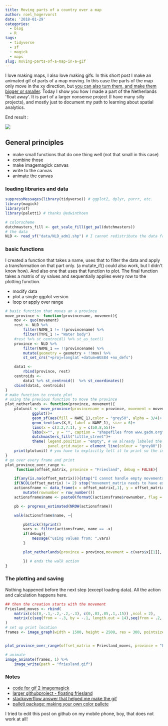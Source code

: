```yaml
---
title: Moving parts of a country over a map
author: roel_hogervorst
date: '2018-01-29'
categories:
  - blog
  - R
tags:
  - tidyverse
  - sf
  - magick
  - maps
slug: moving-parts-of-a-map-in-a-gif
---
```


I love making maps, I also love making gifs.
In this short post I make an animated gif of parts of a map moving. In this case the parts of the map only move in the xy direction, but [you can also turn them, and make them bigger or smaller](https://r-spatial.github.io/sf/articles/sf3.html#affine-transformations).
Today I show you how I made a part of the Netherlands 'float away'. It is part of a larger nonsense project (I have many silly projects), and mostly just to document my path to learning about spatial analytics.


End result :

![ ]( 
https://cdn.rawgit.com/RMHogervorst/floating_friesland/44f7adfd/friesland.gif)

## General principles

* make small functions that do one thing well (not that small in this case)
* combine those
* make imagemagick canvas
* write to the canvas
* animate the canvas

### loading libraries and data

```r
suppressMessages(library(tidyverse)) # ggplot2, dplyr, purrr, etc.
library(magick)
library(sf)
library(paletti) # thanks @edwinthoen

# colorscheme
dutchmasters_fill <- get_scale_fill(get_pal(dutchmasters))
# the data
NLD <- read_sf("data/NLD_adm1.shp") # I cannot redistribute the data from GADM, but you can download and use it for your projects
```

### basic functions

I created a function that takes a name, uses that to filter the data and apply a transformation on that part only. (a mutate_if() could also work, but I didn't know how). And also one that uses that function to plot. The final function takes a matrix of xy values and sequentially applies every row to the plotting function.

* modify data
* plot a single ggplot version
* loop or apply over range  

```r
# basic function that moves an a province
move_province <- function(provincename, movement){
    mov <- quo(movement)
    rest <- NLD %>%
        filter(NAME_1 != !!provincename) %>%
        filter(TYPE_1 != "Water body")
    #rest %>% st_centroid() %>% st_as_text()
    province <- NLD %>%
        filter(NAME_1 == !!provincename) %>%
        mutate(geometry = geometry + !!mov) %>%
        st_set_crs("+proj=longlat +datum=WGS84 +no_defs")

    data1 <-
        rbind(province, rest)
    centroids <-
        data1 %>% st_centroid()  %>% st_coordinates()
    cbind(data1, centroids)
}
# make function to create plot
# using the previous function to move the province
plot_netherlands <- function(province, movement){
    plotunit <- move_province(provincename = province, movement = movement) %>%
            ggplot()+
            geom_sf(aes(fill = NAME_1),color = "grey50", alpha = 3/4)+
            geom_text(aes(X,Y, label = NAME_1), size = 6)+
            lims(x = c(3.2,7.1), y = c(50.8,55))+
            labs(x="", y = "", caption = "shapefiles from www.gadm.org", title = "Floating Friesland")+
            dutchmasters_fill("little_street")+
            theme( legend.position = "empty", # we already labeled the provinces
                   panel.grid.major = element_line(colour = "grey80"))
    print(plotunit) # you have to explicitly tell it to print so the image is captured
}
# go over every frame and print
plot_province_over_range <-
     function(offset_matrix, province = "Friesland", debug = FALSE){

    if(any(is.na(offset_matrix))){stop("I cannot handle empty movements, there are NA's in movement_matrix")}
    if(NCOL(offset_matrix) != 2) stop("movement_matrix needs to have exactly 2 columns")
    actionsframe <- data_frame(x = offset_matrix[,1], y = offset_matrix[,2]) %>%
        mutate(rownumber = row_number())
    actionsframe$name <- paste0(formatC(actionsframe$rownumber, flag = 0,width = 4))

    pb <- progress_estimated(NROW(actionsframe))

    walk(actionsframe$name, ~{

        pb$tick()$print()
        vars <- filter(actionsframe, name == .x)
        if(debug){
            message("using values from: ",vars)
        }

        plot_netherlands(province = province,movement = c(vars$x[[1]], vars$y[[1]]))

        }) # ends the walk action
}
```

### The plotting and saving
Nothing happened before the next step (except loading data). All the action and calculation happens here.

```r
## then the creation starts with the movement
Friesland_moves <- rbind(
    matrix(c(c(0,-.1,-.2,-.2,-.3), c(0,.03,.05,.1,.15)) ,ncol = 2),
    matrix(c(seq(from = -.3, by = -.1, length.out = 14),seq(from = .2, by = .1, length.out = 14)), ncol = 2)
)
# set up print location
frames <- image_graph(width = 1500, height = 2500, res = 300, pointsize = 5)


plot_province_over_range(offset_matrix = Friesland_moves, province = "Friesland")

# animate
image_animate(frames, 1) %>%
    image_write(path = "friesland.gif")
```


### Notes
* [code for gif 2 imagemagick](https://github.com/RMHogervorst/floating_friesland/blob/master/R/directly_to_imagemagick.R)
* [larger githubproject - floating friesland](https://github.com/RMHogervorst/floating_friesland/)
* [stackoverflow answer that helped me make the gif ](https://stackoverflow.com/questions/48344609/pipe-ggplot2-result-into-1-magick-object)
* [palleti package: making your own color pallete](https://edwinth.github.io/blog/paletti)


I tried to edit this post on github on my mobile phone, boy, that does not work at all!

